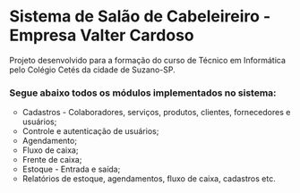 # Sistema de Salão de Cabeleireiro - Empresa Valter Cardoso
<p>Projeto desenvolvido para a formação do curso de Técnico em Informática pelo Colégio Cetés da cidade de Suzano-SP.</p>

<h3><b>Segue abaixo todos os módulos implementados no sistema:</b></h3>

<ul TYPE="circle">
<li>Cadastros - Colaboradores, serviços, produtos, clientes, fornecedores e usuários;</li>
<li>Controle e autenticação de usuários;</li>
<li>Agendamento;</li>
<li>Fluxo de caixa;
<li>Frente de caixa;</li>
<li>Estoque - Entrada e saída;</li>
<li>Relatórios de estoque, agendamentos, fluxo de caixa, cadastros etc.</li>
</ul>